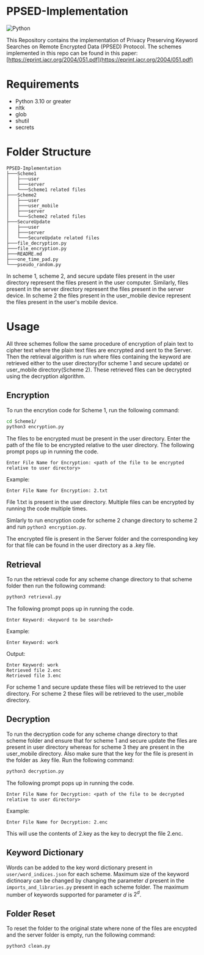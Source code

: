 # PPSED-Implementation

![Python](https://img.shields.io/badge/python-3670A0?style=for-the-badge&logo=python&logoColor=ffdd54)

This Repository contains the implementation of Privacy Preserving Keyword Searches on Remote Encrypted Data (PPSED) Protocol. The schemes implemented in this repo can be found in this paper: [https://eprint.iacr.org/2004/051.pdf](https://eprint.iacr.org/2004/051.pdf) 

# Requirements

- Python 3.10 or greater
- nltk
- glob
- shutil
- secrets

# Folder Structure

```
PPSED-Implementation
├───Scheme1
│   ├───user
│   ├───server
│   └───Scheme1 related files
├───Scheme2
│   ├───user
│   ├───user_mobile
│   ├───server
│   └───Scheme2 related files
├───SecureUpdate
│   ├───user
│   ├───server
│   └───SecureUpdate related files
├───file_decryption.py
├───file_encryption.py
├───README.md
├───one_time_pad.py
└───pseudo_random.py
```

In scheme 1, scheme 2, and secure update files present in the user directory represent the files present in the user computer. Similarly, files present in the server directory represent the files present in the server device. In scheme 2 the files present in the user_mobile device represent the files present in the user's mobile device.


# Usage

All three schemes follow the same procedure of encryption of plain text to cipher text where the plain text files are encrypted and sent to the Server. Then the retrieval algorithm is run where files containing the keyword are retrieved either to the user directory(for scheme 1 and secure update) or user_mobile directory(Scheme 2). These retrieved files can be decrypted using the decryption algorithm.

## Encryption

To run the encrytion code for Scheme 1, run the following command:

```sh
cd Scheme1/
python3 encryption.py
```

The files to be encrypted must be present in the user directory. Enter the path of the file to be encrypted relative to the user directory. The following prompt pops up in running the code. 

```
Enter File Name for Encryption: <path of the file to be encrypted relative to user directory>
```

Example:
    
```
Enter File Name for Encryption: 2.txt
```

File 1.txt is present in the user directory. Multiple files can be encrypted by running the code multiple times. 

Simlarly to run encryption code for scheme 2 change directory to scheme 2 and run ```python3 encryption.py```.

The encrypted file is present in the Server folder and the corresponding key for that file can be found in the user directory as a .key file.

## Retrieval

To run the retrieval code for any scheme change directory to that scheme folder then run the following command:

```sh
python3 retrieval.py
```

The following prompt pops up in running the code. 

```
Enter Keyword: <keyword to be searched>
```

Example:
    
```
Enter Keyword: work
```
Output:
```
Enter Keyword: work
Retrieved file 2.enc
Retrieved file 3.enc
```

For scheme 1 and secure update these files will be retrieved to the user directory. For scheme 2 these files will be retrieved to the user_mobile directory.

## Decryption

To run the decryption code for any scheme change directory to that scheme folder and ensure that for scheme 1 and secure update the files are present in user directory whereas for scheme 3 they are present in the user_mobile directory. Also make sure that the key for the file is present in the folder as .key file. Run the following command:

```sh
python3 decryption.py
```

The following prompt pops up in running the code. 

```
Enter File Name for Decryption: <path of the file to be decrypted relative to user directory>
```

Example:
    
```
Enter File Name for Decryption: 2.enc
```
This will use the contents of 2.key as the key to decrypt the file 2.enc.

## Keyword Dictionary

Words can be added to the key word dictionary present in `user/word_indices.json` for each scheme. Maximum size of the keyword dictinoary can be changed by changing the parameter $d$ present in the `imports_and_libraries.py` present in each scheme folder. The maximum number of keywords supported for parameter $d$ is $2^d$.

## Folder Reset

To reset the folder to the original state where none of the files are encypted and the server folder is empty, run the following command:

```sh
python3 clean.py
```

